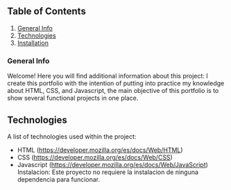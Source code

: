 ## Table of Contents
1. [General Info](#general-info)
2. [Technologies](#technologies)
3. [Installation](#installation)

### General Info
Welcome! Here you will find additional information about this project:
I create this portfolio with the intention of putting into practice my knowledge about HTML, CSS, and Javascript, the main objective of this portfolio is to show several functional projects in one place.

## Technologies
A list of technologies used within the project:
- HTML (https://developer.mozilla.org/es/docs/Web/HTML)
- CSS (https://developer.mozilla.org/es/docs/Web/CSS)
- Javascript (https://developer.mozilla.org/es/docs/Web/JavaScript)
Instalacion:
Este proyecto no requiere la instalacion de ninguna dependencia para funcionar.